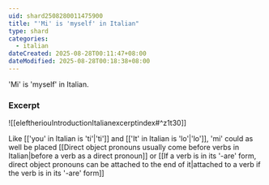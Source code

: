 ```yaml
---
uid: shard2508280011475900
title: "'Mi' is 'myself' in Italian"
type: shard
categories:
  - italian
dateCreated: 2025-08-28T00:11:47+08:00
dateModified: 2025-08-28T00:18:38+08:00
---
```

'Mi' is 'myself' in Italian. 
### Excerpt
![[eleftheriouIntroductionItalianexcerptindex#^z1t30]]

Like [['you' in Italian is 'ti'|'ti']] and [['It' in Italian is 'lo'|'lo']], 'mi' could as well be placed [[Direct object pronouns usually come before verbs in Italian|before a verb as a direct pronoun]] or [[If a verb is in its '-are' form, direct object pronouns can be attached to the end of it|attached to a verb if the verb is in its '-are' form]]
